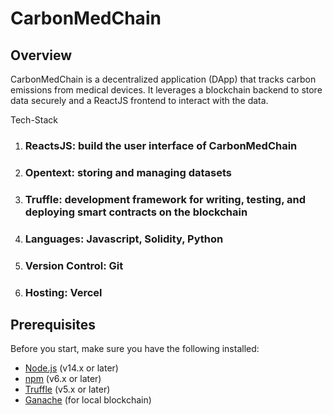 # CarbonMedChain

## Overview
CarbonMedChain is a decentralized application (DApp) that tracks carbon emissions from medical devices. It leverages a blockchain backend to store data securely and a ReactJS frontend to interact with the data.

Tech-Stack
1. ### ReactsJS: build the user interface of CarbonMedChain
2. ### Opentext: storing and managing datasets
3. ### Truffle: development framework for writing, testing, and deploying smart contracts on the blockchain
4. ### Languages: Javascript, Solidity, Python
5. ### Version Control: Git
6. ### Hosting: Vercel

## Prerequisites

Before you start, make sure you have the following installed:

- [Node.js](https://nodejs.org/) (v14.x or later)
- [npm](https://www.npmjs.com/) (v6.x or later)
- [Truffle](https://www.trufflesuite.com/truffle) (v5.x or later)
- [Ganache](https://www.trufflesuite.com/ganache) (for local blockchain)
